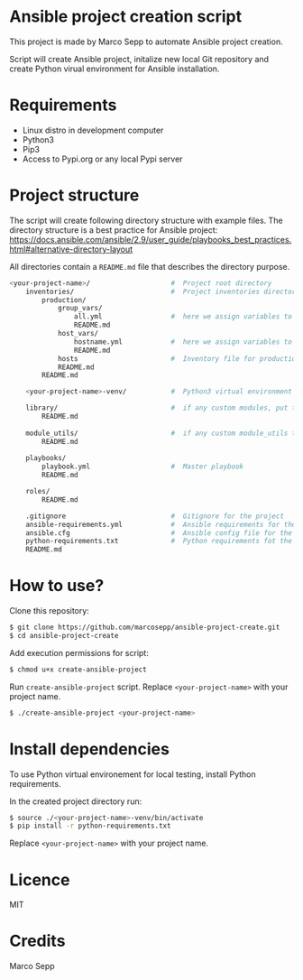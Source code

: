 # Ansible project creation script

This project is made by Marco Sepp to automate Ansible project creation.

Script will create Ansible project, initalize new local Git repository and create Python virual environment for Ansible installation.

# Requirements

* Linux distro in development computer
* Python3
* Pip3
* Access to Pypi.org or any local Pypi server

# Project structure

The script will create following directory structure with example files. The directory structure is a best practice for Ansible project: https://docs.ansible.com/ansible/2.9/user_guide/playbooks_best_practices.html#alternative-directory-layout

All directories contain a `README.md` file that describes the directory purpose.

```sh
<your-project-name>/                    #  Project root directory
    inventories/                        #  Project inventories directory
        production/                     
            group_vars/
                all.yml                 #  here we assign variables to particular groups
                README.md
            host_vars/
                hostname.yml            #  here we assign variables to particular systems
                README.md
            hosts                       #  Inventory file for production servers
            README.md
        README.md

    <your-project-name>-venv/           #  Python3 virtual environment

    library/                            #  if any custom modules, put them here (optional)
        README.md
    
    module_utils/                       #  if any custom module_utils to support modules, put them here (optional)
        README.md
    
    playbooks/
        playbook.yml                    #  Master playbook
        README.md

    roles/
        README.md

    .gitignore                          #  Gitignore for the project
    ansible-requirements.yml            #  Ansible requirements for the project
    ansible.cfg                         #  Ansible config file for the project
    python-requirements.txt             #  Python requirements fot the project
    README.md
```

# How to use?

Clone this repository:

```sh
$ git clone https://github.com/marcosepp/ansible-project-create.git
$ cd ansible-project-create
```

Add execution permissions for script:

```sh
$ chmod u+x create-ansible-project
```

Run `create-ansible-project` script. Replace `<your-project-name>` with your project name.

```sh
$ ./create-ansible-project <your-project-name>
```

# Install dependencies

To use Python virtual environement for local testing, install Python requirements.

In the created project directory run:

```sh
$ source ./<your-project-name>-venv/bin/activate
$ pip install -r python-requirements.txt
```

Replace `<your-project-name>` with your project name.

# Licence

MIT

# Credits

Marco Sepp
